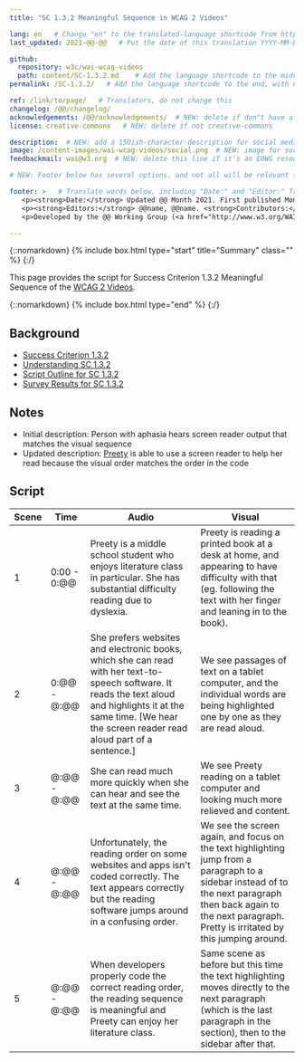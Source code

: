 ```yaml
---
title: "SC 1.3.2 Meaningful Sequence in WCAG 2 Videos"

lang: en   # Change "en" to the translated-language shortcode from https://www.iana.org/assignments/language-subtag-registry/language-subtag-registry
last_updated: 2021-@@-@@   # Put the date of this translation YYYY-MM-DD (with month in the middle)

github:
  repository: w3c/wai-wcag-videos
  path: content/SC-1.3.2.md    # Add the language shortcode to the middle of the filename, for example: content/index.fr.md
permalink: /SC-1.3.2/   # Add the language shortcode to the end, with no slash at end, for example: /link/to/page/fr

ref: /link/to/page/   # Translators, do not change this
changelog: /@@/changelog/
acknowledgements: /@@/acknowledgements/  # NEW: delete if don"t have a separate acknowledgements page. And delete it in the footer below.
license: creative-commons   # NEW: delete if not creative-commons

description:  # NEW: add a 150ish-character-description for social media   # translate the description
image: /content-images/wai-wcag-videos/social.png  # NEW: image for social media
feedbackmail: wai@w3.org  # NEW: delete this line if it’s an EOWG resource (the default is wai-eo-editors@w3.org)

# NEW: Footer below has several options, and not all will be relevant for specific pages. (Ask Shawn if questions.)

footer: >   # Translate words below, including "Date:" and "Editor:" Translate the Working Group name. Leave the Working Group acronym in English. Do *not* change the dates in the footer below.
   <p><strong>Date:</strong> Updated @@ Month 2021. First published Month 20@@. CHANGELOG.</p>
   <p><strong>Editors:</strong> @@name, @@name. <strong>Contributors:</strong> @@name, @@name, and <a href=”https://www.w3.org/groups/wg/@@wg/participants”>participants of the @@WG</a>. ACKNOWLEDGEMENTS lists contributors and credits.</p>
   <p>Developed by the @@ Working Group (<a href="http://www.w3.org/WAI/@@/">@@WG</a>). Developed as part of the <a href="https://www.w3.org/WAI/@@/">WAI-@@ project</a>, @@co-funded by the European Commission.</p>

---
```


{::nomarkdown}
{% include box.html type="start" title="Summary" class="" %}
{:/}

This page provides the script for Success Criterion 1.3.2 Meaningful Sequence of the [WCAG 2 Videos](https://wai-wcag-videos.netlify.app/overview/).

{::nomarkdown}
{% include box.html type="end" %}
{:/}

## Background

* [Success Criterion 1.3.2](https://www.w3.org/TR/WCAG22/#meaningful-sequence)
* [Understanding SC 1.3.2](https://www.w3.org/WAI/WCAG22/Understanding/meaningful-sequence.html)
* [Script Outline for SC 1.3.2](https://www.w3.org/WAI/EO/wiki/Video-Based_Resources/WCAG_Requirements#SC1-3-2)
* [Survey Results for SC 1.3.2](https://www.w3.org/2002/09/wbs/35532/Videos_WCAG_Squirrel/results#xSC132)

## Notes

* Initial description: Person with aphasia hears screen reader output that matches the visual sequence
* Updated description: [Preety](https://wai-wcag-videos.netlify.app/overview/#preety-she) is able to use a screen reader to help her read because the visual order matches the order in the code

## Script

| Scene | Time | Audio | Visual |
| ----- | ---- | ----- | ------ |
| 1 | 0:00 - 0:@@ | Preety is a middle school student who enjoys literature class in particular. She has substantial difficulty reading due to dyslexia. | Preety is reading a printed book at a desk at home, and appearing to have difficulty with that (eg. following the text with her finger and leaning in to the book). |
| 2 | 0:@@ - @:@@ | She prefers websites and electronic books, which she can read with her text-to-speech software. It reads the text aloud and highlights it at the same time. [We hear the screen reader read aloud part of a sentence.] | We see passages of text on a tablet computer, and the individual words are being highlighted one by one as they are read aloud. |
| 3 | @:@@ - @:@@ | She can read much more quickly when she can hear and see the text at the same time. | We see Preety reading on a tablet computer and looking much more relieved and content. |
| 4 | @:@@ - @:@@ | Unfortunately, the reading order on some websites and apps isn't coded correctly. The text appears correctly but the reading software jumps around in a confusing order. | We see the screen again, and focus on the text highlighting jump from a paragraph to a sidebar instead of to the next paragraph then back again to the next paragraph. Pretty is irritated by this jumping around. |
| 5 | @:@@ - @:@@ | When developers properly code the correct reading order, the reading sequence is meaningful and Preety can enjoy her literature class. | Same scene as before but this time the text highlighting moves directly to the next paragraph (which is the last paragraph in the section), then to the sidebar after that. |
